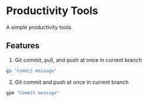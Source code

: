 # Productivity Tools

A simple productivity tools.

## Features

1. Git commit, pull, and push at once in current branch

```sh
gs "Commit message"
```

2. Git commit and push at once in current branch
```sh
gpm "Commit message"
```
